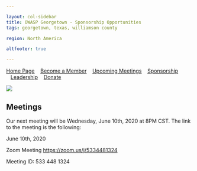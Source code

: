 ```yaml
---

layout: col-sidebar
title: OWASP Georgetown - Sponsorship Opportunities
tags: georgetown, texas, williamson county

region: North America

altfooter: true

---
```


[Home Page](index.md)
&nbsp;&nbsp;&nbsp;[Become a Member](membership.md)
&nbsp;&nbsp;&nbsp;[Upcoming Meetings](meetings.md)
&nbsp;&nbsp;&nbsp;[Sponsorship](sponsorship.md)
&nbsp;&nbsp;&nbsp;[Leadership](leaders.md)
&nbsp;&nbsp;&nbsp;[Donate](donate.md)

<p><img src="/assets/images/logo.png"></p>

## Meetings
Our next meeting will be Wednesday, June 10th, 2020 at 8PM CST. The link to the meeting is the following:

June 10th, 2020 <p>
Zoom Meeting https://zoom.us/j/5334481324 <p>
Meeting ID: 533 448 1324
